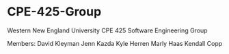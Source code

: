 # CPE-425-Group

Western New England University CPE 425 Software Engineering Group

Members:
David Kleyman
Jenn Kazda
Kyle Herren
Marly Haas
Kendall Copp
